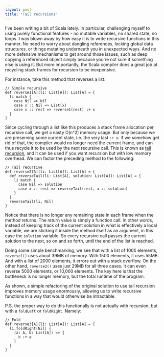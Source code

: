 ```yaml
---
layout: post
title: "Tail recursions"
---
```


I've been writing a bit of Scala lately. In particular, challenging myself to using purely functional features - no mutable variables, no shared state, no loops. I was blown away by how easy it is to write recursive functions in this manner. No need to worry about dangling references, locking global data structures, or things mutating underneath you in unexpected ways. And no more defensive mechanisms to get around those issues, such as deep copying a referenced object simply because you're not sure if something else is using it. But more importantly, the Scala compiler does a great job at recycling stack frames for recursion to be inexpensive.

For instance, take this method that reverses a list:

```
// Simple recursive
def reverse1[A](li: List[A]): List[A] = {
  li match {
    case Nil => Nil
    case x :: Nil => List(x)
    case x :: rest => reverse1(rest) :+ x
  }
}
```

Since cycling through a list like this produces a stack frame allocation per recursive call, we get a nasty O(n^2) memory usage. But only because we are preserving some current state, i.e. the very last `:+ x`. If we somehow get rid of that, the compiler would no longer need the current frame, and can thus recycle it to be used by the next recursive call. This is known as [tail recursion](https://en.wikipedia.org/wiki/Tail_call), and it can be used if you want recursion but with low memory overhead. We can factor the preceding method to the following:

```
// Tail recursive
def reverse2[A](li: List[A]): List[A] = {
  def reverseTail(li: List[A], solution: List[A]): List[A] = {
    li match {
      case Nil => solution
      case x :: rest => reverseTail(rest, x :: solution)
    }
  }
  reverseTail(li, Nil)
}
```

Notice that there is no longer any remaining state in each frame when the method returns. The return value is simply a function call. In other words, instead of keeping track of the current solution in what is effectively a local variable, we are sticking it inside the method itself as an argument, in this case the `solution` variable. So every recursive call passes the current solution to the next, so on and so forth, until the end of the list is reached.

Doing some simple benchmarking, we see that with a list of 1000 elements, `reverse1()` uses about 39MB of memory. With 1500 elements, it uses 55MB. And with a list of 2000 elements, it errors out with a stack overflow. On the other hand, `reverse2()` uses just 29MB for all three cases. It can even reverse 5000 elements, or 10,000 elements. The key here is that the bottleneck is no longer memory, but the total runtime of the program.

As shown, a simple refactoring of the original solution to use tail recursion improves memory usage enormously, allowing us to write recursive functions in a way that would otherwise be intractable.

P.S. the proper way to do this functionally is not actually with recursion, but with a `foldLeft` or `foldRight`. Namely:

```
// Fold
def reverse3[A](li: List[A]): List[A] = {
  li.foldRight(Nil) {
    (a: A, b: List[A]) => {
      b :+ a
    }
  }
}
```
